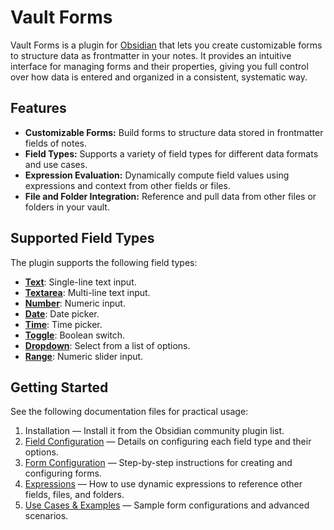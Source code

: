 # Vault Forms

Vault Forms is a plugin for [Obsidian](https://obsidian.md/) that lets you create customizable forms to structure data as frontmatter in your notes. It provides an intuitive interface for managing forms and their properties, giving you full control over how data is entered and organized in a consistent, systematic way.

## Features

- **Customizable Forms:** Build forms to structure data stored in frontmatter fields of notes.
- **Field Types:** Supports a variety of field types for different data formats and use cases.
- **Expression Evaluation:** Dynamically compute field values using expressions and context from other fields or files.
- **File and Folder Integration:** Reference and pull data from other files or folders in your vault.

## Supported Field Types

The plugin supports the following field types:

- [**Text**](docs/field-configuration.md#text): Single-line text input.
- [**Textarea**](docs/field-configuration.md#textarea): Multi-line text input.
- [**Number**](docs/field-configuration.md#number): Numeric input.
- [**Date**](docs/field-configuration.md#date): Date picker.
- [**Time**](docs/field-configuration.md#time): Time picker.
- [**Toggle**](docs/field-configuration.md#toggle): Boolean switch.
- [**Dropdown**](docs/field-configuration.md#dropdown): Select from a list of options.
- [**Range**](docs/field-configuration.md#range): Numeric slider input.

## Getting Started

See the following documentation files for practical usage:

1. Installation — Install it from the Obsidian community plugin list.
2. [Field Configuration](docs/field-configuration.md) — Details on configuring each field type and their options.
3. [Form Configuration](#) — Step-by-step instructions for creating and configuring forms.
4. [Expressions](#) — How to use dynamic expressions to reference other fields, files, and folders.
5. [Use Cases & Examples](#) — Sample form configurations and advanced scenarios.
